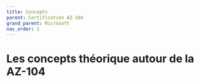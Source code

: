 ```yaml
---
title: Concepts
parent: Certification AZ-104
grand_parent: Microsoft
nav_order: 1
---
```


# Les concepts théorique autour de la AZ-104

